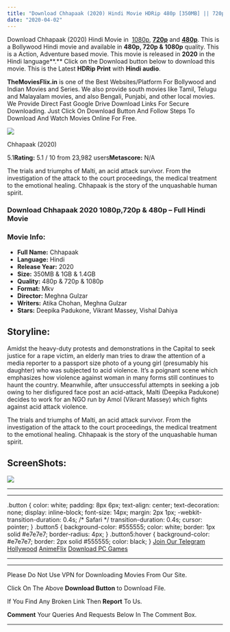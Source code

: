 ```yaml
---
title: "Download Chhapaak (2020) Hindi Movie HDRip 480p [350MB] || 720p [1GB] || 1080p [1.4GB]"
date: "2020-04-02"
---
```


Download Chhapaak (2020) Hindi Movie in  [1080p](https://1moviesflix.com/1080p-movies/), [**720p**](https://1moviesflix.com/720p-movies/) and **[480p](https://1moviesflix.com/480p-movies/)**. This is a Bollywood Hindi movie and available in **480p, 720p & 1080p** quality. This is a Action, Adventure based movie. This movie is released in **2020** in the Hindi language**.** Click on the Download button below to download this movie. This is the Latest **HDRip Print** with **Hindi audio**.

**TheMoviesFlix.in** is one of the Best Websites/Platform For Bollywood and Indian Movies and Series. We also provide south movies like Tamil, Telugu and Malayalam movies, and also Bengali, Punjabi, and other local movies. We Provide Direct Fast Google Drive Download Links For Secure Downloading. Just Click On Download Button And Follow Steps To Download And Watch Movies Online For Free.

[![](https://m.media-amazon.com/images/M/MV5BNjZjYzRhMmEtMTU0Ny00YWI4LThiZjEtNWZjMDQ3MTgwZmVhXkEyXkFqcGdeQXVyMTA5NzIyMDY5._V1_SX300.jpg)](https://www.imdb.com/title/tt9614460/ "Chhapaak")

Chhapaak (2020)

5.1**Rating:** 5.1 / 10 from 23,982 users**Metascore:** N/A

The trials and triumphs of Malti, an acid attack survivor. From the investigation of the attack to the court proceedings, the medical treatment to the emotional healing. Chhapaak is the story of the unquashable human spirit.

### Download Chhapaak 2020 1080p,720p & 480p – Full Hindi Movie

### Movie Info:

- **Full Name:** Chhapaak
- **Language:** Hindi
- **Release Year:** 2020
- **Size:** 350MB & 1GB & 1.4GB
- **Quality:** 480p & 720p & 1080p
- **Format:** Mkv
- **Director:** Meghna Gulzar
- **Writers:** Atika Chohan, Meghna Gulzar
- **Stars:** Deepika Padukone, Vikrant Massey, Vishal Dahiya

## Storyline:

Amidst the heavy-duty protests and demonstrations in the Capital to seek justice for a rape victim, an elderly man tries to draw the attention of a media reporter to a passport size photo of a young girl (presumably his daughter) who was subjected to acid violence. It’s a poignant scene which emphasizes how violence against woman in many forms still continues to haunt the country. Meanwhile, after unsuccessful attempts in seeking a job owing to her disfigured face post an acid-attack, Malti (Deepika Padukone) decides to work for an NGO run by Amol (Vikrant Massey) which fights against acid attack violence.

The trials and triumphs of Malti, an acid attack survivor. From the investigation of the attack to the court proceedings, the medical treatment to the emotional healing. Chhapaak is the story of the unquashable human spirit.

## ScreenShots:

![](https://i.imgur.com/xE0wDht.jpg)

* * *

* * *

.button { color: white; padding: 8px 6px; text-align: center; text-decoration: none; display: inline-block; font-size: 14px; margin: 2px 1px; -webkit-transition-duration: 0.4s; /\* Safari \*/ transition-duration: 0.4s; cursor: pointer; } .button5 { background-color: #555555; color: white; border: 1px solid #e7e7e7; border-radius: 4px; } .button5:hover { background-color: #e7e7e7; border: 2px solid #555555; color: black; } [Join Our Telegram](http://gdrivepro.xyz/join.php) [Hollywood](https://moviesverse.com/) [AnimeFlix](https://animeflix.in/) [Download PC Games](https://gamesflix.net/)  

* * *

* * *

  

Please Do Not Use VPN for Downloading Movies From Our Site.

Click On The Above **Download Button** to Download File.

If You Find Any Broken Link Then **Report** To Us.

**Comment** Your Queries And Requests Below In The Comment Box.

* * *
